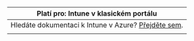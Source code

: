 |Platí pro: Intune v klasickém portálu |
|--|
|Hledáte dokumentaci k Intune v Azure? [Přejděte sem](https://docs.microsoft.com/intune/what-is-intune).|
| |
